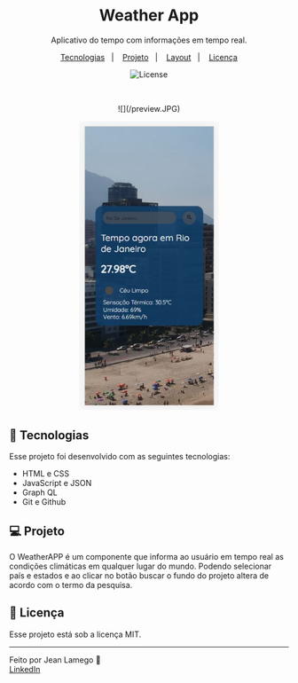 <h1 align="center"> Weather App </h1>

<p align="center">
Aplicativo do tempo com informações em tempo real.
</p>

<p align="center">
  <a href="#-tecnologias">Tecnologias</a>&nbsp;&nbsp;&nbsp;|&nbsp;&nbsp;&nbsp;
  <a href="#-projeto">Projeto</a>&nbsp;&nbsp;&nbsp;|&nbsp;&nbsp;&nbsp;
  <a href="#-layout">Layout</a>&nbsp;&nbsp;&nbsp;|&nbsp;&nbsp;&nbsp;
  <a href="#memo-licença">Licença</a>
</p>

<p align="center">
  <img alt="License" src="https://img.shields.io/static/v1?label=license&message=MIT&color=49AA26&labelColor=000000">
</p>

<br>

<p align="center">
  <!-- <img alt="Aplicativo do tempo" src=".github/preview.jpg" width="100%"/> -->
  ![](/preview.JPG)
</p>
<p align="center">
  <img alt="Aplicativo do tempo no celular" src=".github/mobile preview.jpg" width="50%"/>
</p>

## 🚀 Tecnologias

Esse projeto foi desenvolvido com as seguintes tecnologias:

- HTML e CSS
- JavaScript e JSON
- Graph QL
- Git e Github

## 💻 Projeto

O WeatherAPP é um componente que informa ao usuário em tempo real as condições climáticas em qualquer lugar do mundo. Podendo selecionar país e estados e ao clicar no botão buscar o fundo do projeto altera de acordo com o termo da pesquisa.


## 📝 Licença

Esse projeto está sob a licença MIT.

---

Feito por Jean Lamego 👋<br> [LinkedIn](https://www.linkedin.com/in/jeanlamego/)